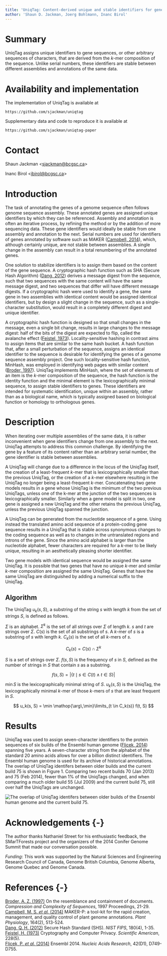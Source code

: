 ```yaml
---
title: 'UniqTag: Content-derived unique and stable identifiers for gene annotation'
author: 'Shaun D. Jackman, Joerg Bohlmann, Inanc Birol'
---
```


Summary
=======

UniqTag assigns unique identifiers to gene sequences, or other arbitrary
sequences of characters, that are derived from the *k*-mer composition of the
sequence. Unlike serial numbers, these identifiers are stable between different
assemblies and annotations of the same data.

Availability and implementation
===============================

The implementation of UniqTag is available at

`https://github.com/sjackman/uniqtag`

Supplementary data and code to reproduce it is available at

`https://github.com/sjackman/uniqtag-paper`

Contact
=======

Shaun Jackman &lt;sjackman@bcgsc.ca&gt;

Inanc Birol &lt;ibirol@bcgsc.ca&gt;

Introduction
============

The task of annotating the genes of a genome sequence often follows genome
sequence assembly. These annotated genes are assigned unique identifiers by
which they can be referenced. Assembly and annotation is often an iterative
process, by refining the method or by the addition of more sequencing data.
These gene identifiers would ideally be stable from one assembly and annotation
to the next. Serial numbers are used for identifiers of genes annotated by
software such as MAKER ([Campbell, 2014][]), which, although certainly unique,
are not stable between assemblies. A single change in the assembly can result in
a total renumbering of the annotated genes.

One solution to stabilize identifiers is to assign them based on the content of
the gene sequence. A cryptographic hash function such as SHA (Secure Hash
Algorithm) ([Dang, 2012][]) derives a message digest from the sequence, such
that two sequences with the same content will have the same message digest, and
two sequences that differ will have different message digests. If a
cryptographic hash were used to identify a gene, the same gene in two assemblies
with identical content would be assigned identical identifiers, but by design a
slight change in the sequence, such as a single-character substitution, would
result in a completely different digest and unique identifier.

A cryptographic hash function is designed so that small changes in the message,
even a single bit change, results in large changes to the message digest:
half of the bits of the digest are expected to flip, called the avalanche effect
([Feistel, 1973][]). Locality-sensitive hashing in contrast aims to assign items
that are similar to the same hash bucket. A hash function that, after a small
perturbation of the sequence, assigns an identical identifier to the sequence is
desirable for identifying the genes of a genome sequence assembly project. One
such locality-sensitive hash function, MinHash, was employed in identifying web
pages with similar content ([Broder, 1997][]). UniqTag implements MinHash, where
the set of elements of an item is the *k*-mer composition of the sequence, the
hash function is the identity function and the minimal element is the
lexicographically minimal sequence, to assign stable identifiers to genes. These
identifiers are intended for systematic identification, unique within an
assembly, rather than as a biological name, which is typically assigned based on
biological function or homology to orthologous genes.

Description
===========

When iterating over multiple assemblies of the same data, it is rather
inconvenient when gene identifiers change from one assembly to the next.
UniqTag attempts to address this common challenge. By identifying the gene by a
feature of its content rather than an arbitrary serial number, the gene
identifier is stable between assemblies.

A UniqTag will change due to a difference in the locus of the UniqTag itself,
the creation of a least-frequent *k*-mer that is lexicographically smaller than
the previous UniqTag, or the creation of a *k*-mer elsewhere resulting in the
UniqTag no longer being a least-frequent *k*-mer. Concatenating two gene models
results in a gene whose UniqTag is the minimum of the two previous UniqTags,
unless one of the k-mer at the junction of the two sequences is
lexicographically smaller. Similarly when a gene model is split in two, one
gene is assigned a new UniqTag and the other retains the previous UniqTag,
unless the previous UniqTag spanned the junction.

A UniqTag can be generated from the nucleotide sequence of a gene. Using
instead the translated amino acid sequence of a protein-coding gene sequence
results in a UniqTag that is stable across synonymous changes to the coding
sequence as well as to changes in the untranslated regions and introns of the
gene. Since the amino acid alphabet is larger than the nucleotide alphabet,
fewer characters are required for a *k*-mer to be likely unique, resulting in
an aesthetically pleasing shorter identifier.

Two gene models with identical sequence would be assigned the same UniqTag. It
is possible that two genes that have no unique *k*-mer and similar *k*-mer
composition are assigned the same UniqTag. Genes that have the same UniqTag are
distinguished by adding a numerical suffix to the UniqTag.

Algorithm
---------

The UniqTag $u_k(s, S)$, a substring of the string *s* with length *k* from the
set of strings *S*, is defined as follows.

$\Sigma$ is an alphabet.
$\Sigma^k$ is the set of all strings over $\Sigma$ of length *k*. *s* and *t*
are strings over $\Sigma$.
$C(s)$ is the set of all substrings of *s*. A *k*-mer of *s* is a substring of
*s* with length *k*.
$C_k(s)$ is the set of all *k*-mers of *s*.

$$
C_k(s) = C(s) \cap \Sigma^k
$$

*S* is a set of strings over $\Sigma$.
$f(s, S)$ is the frequency of *s* in *S*, defined as the number of strings in
*S* that contain *s* as a substring.

$$
f(s, S) = \left\vert \{ t \mid s \in C(t) \wedge t \in S \} \right\vert
$$

$\min S$ is the lexicographically minimal string of *S*.
$u_k(s, S)$ is the UniqTag, the lexicographically minimal *k*-mer of those
*k*-mers of *s* that are least frequent in *S*.

$$
u_k(s, S) = \min \mathop{\arg\,\min}\limits_{t \in C_k(s)} f(t, S)
$$

Results
=======

UniqTag was used to assign seven-character identifiers to the protein sequences
of six builds of the Ensembl human genome ([Flicek, 2014][]) spanning five
years. A seven-character string from the alphabet of the standard 20 amino
acids allows for over a billion distinct identifiers. The Ensembl human genome
is used for its archive of historical annotations. The overlap of UniqTag
identifers between older builds and the current build 75 is shown in
Figure&nbsp;1. Comparing two recent builds 70 (Jan 2013) and 75 (Feb 2014),
fewer than 1% of the UniqTags changed, and when comparing a much older build 55
(Jul 2009) and the current build 75, still over half the UniqTags are
unchanged.


![The overlap of UniqTag identifers between older builds of the Ensembl
human genome and the current build 75.](ensembl.png)

Acknowledgements {-}
================

The author thanks Nathaniel Street for his enthusiastic feedback, the
SMarTForests project and the organizers of the 2014 Conifer Genome Summit that
made our conversation possible.

*Funding*: This work was supported by the Natural Sciences and Engineering
Research Council of Canada, Genome British Columbia, Genome Alberta, Genome
Quebec and Genome Canada.

References {-}
==========

[Broder, A. Z. (1997)][Broder, 1997]
On the resemblance and containment of documents.
*Compression and Complexity of Sequences*, 1997 Proceedings, 21-29.  
[Campbell, M. S. *et al.* (2014)][Campbell, 2014]
MAKER-P: a tool-kit for the rapid creation, management, and quality control of
plant genome annotations.
*Plant Physiology*, 164(2), 513-524.  
[Dang, Q. H. (2012)][Dang, 2012]
Secure Hash Standard (SHS).
*NIST FIPS*, 180(4), 1-35.  
[Feistel, H. (1973)][Feistel, 1973]
Cryptography and Computer Privacy.
*Scientific American*, 228(5).  
[Flicek, P. *et al.* (2014)][Flicek, 2014]
Ensembl 2014.
*Nucleic Acids Research*, 42(D1), D749-D755.

[Broder, 1997]: http://dx.doi.org/10.1109/SEQUEN.1997.666900
[Campbell, 2014]: http://dx.doi.org/10.1104/pp.113.230144
[Dang, 2012]: http://www.nist.gov/manuscript-publication-search.cfm?pub_id=910977
[Feistel, 1973]: http://www.scientificamerican.com/article/cryptography-and-computer-privacy/
[Flicek, 2014]: http://dx.doi.org/10.1093/nar/gkt1196
